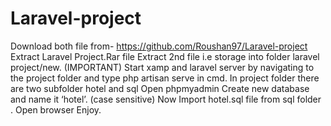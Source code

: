 # Laravel-project
Download both file from- https://github.com/Roushan97/Laravel-project
Extract Laravel Project.Rar file
Extract 2nd file i.e storage into folder laravel project/new. (IMPORTANT)
Start xamp and laravel server by navigating to the project folder and type php artisan serve in cmd.
In project folder there are two subfolder hotel and sql
Open phpmyadmin
Create new database and name it ‘hotel’. (case sensitive)
Now Import hotel.sql file from sql folder .
Open browser
Enjoy.
